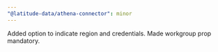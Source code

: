 ```yaml
---
"@latitude-data/athena-connector": minor
---
```


Added option to indicate region and credentials. Made workgroup prop mandatory.
